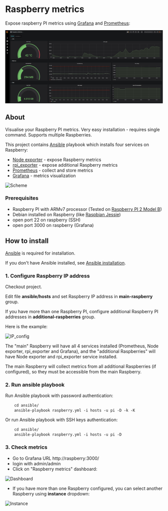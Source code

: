 Raspberry metrics
=================

Expose raspberry PI metrics using [Grafana](https://grafana.com/) and [Prometheus](https://prometheus.io/):

![Example](./preview/Screen_Shot.jpg)

## About ##

Visualise your Raspberry PI metrics. Very easy installation - requires single command. Supports multiple Raspberries.

This project contains [Ansible](https://www.ansible.com/) playbook which installs four services on Raspberry:

* [Node exporter](https://github.com/prometheus/node_exporter) - expose Raspberry metrics 
* [rpi_exporter](https://github.com/lukasmalkmus/rpi_exporter) - expose additional Raspberry metrics 
* [Prometheus](https://prometheus.io/) - collect and store metrics 
* [Grafana](https://grafana.com/) - metrics visualization 

![Scheme](./preview/scheme.jpg)

### Prerequisites ###

* Raspberry PI with ARMv7 processor (Tested on [Raspberry PI 2 Model B](https://www.raspberrypi.org/products/raspberry-pi-2-model-b/))
* Debian installed on Raspberry (like [Raspbian Jessie](https://www.raspberrypi.org/downloads/raspbian/))
* open port 22 on raspberry (SSH)
* open port 3000 on raspberry (Grafana)

## How to install ##

[Ansible](https://www.ansible.com/) is required for installation.

If you don't have Ansible installed, see [Ansible installation](http://docs.ansible.com/ansible/intro_installation.html).

### 1. Configure Raspberry IP address ###

Checkout project.

Edit file **ansible/hosts** and set Raspberry IP address in **main-raspberry** group. 

If you have more than one Raspberry PI, configure additional Raspberry PI addresses in **additional-raspberries** group.

Here is the example:

![IP_config](./preview/raspberry_IP_config.jpg)

The "main" Raspberry will have all 4 services installed (Prometheus, Node exporter, rpi_exporter and Grafana), 
and the "additional Raspberries" will have Node exporter and rpi_exporter service installed. 

The main Raspberry will collect metrics from all additional Raspberries (if configured), so they must be accessible from the main Raspberry.

### 2. Run ansible playbook ###

Run Ansible playbook with password authentication:
```
    cd ansible/
    ansible-playbook raspberry.yml -i hosts -u pi -D -k -K
```

Or run Ansible playbook with SSH keys authentication:

```
    cd ansible/
    ansible-playbook raspberry.yml -i hosts -u pi -D
```

### 3. Check metrics ###

* Go to Grafana URL http://raspberry:3000/
* login with admin/admin
* Click on "Raspberry metrics" dashboard:

![Dashboard](./preview/dashboard.png)

* If you have more than one Raspberry configured, you can select another Raspberry using **instance** dropdown: 

![Instance](./preview/instance.jpg)
